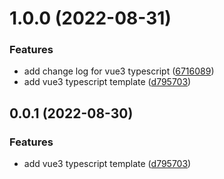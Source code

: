 # 1.0.0 (2022-08-31)

### Features

- add change log for vue3 typescript ([6716089](https://github.com/zjhiphop/ming-cli/commit/671608953f4f0e18bf28be17d55ea5b2882f81aa))
- add vue3 typescript template ([d795703](https://github.com/zjhiphop/ming-cli/commit/d795703e79f1535848b98f7f311c43a23cf8ea8c))

## 0.0.1 (2022-08-30)

### Features

- add vue3 typescript template ([d795703](https://github.com/zjhiphop/ming-cli/commit/d795703e79f1535848b98f7f311c43a23cf8ea8c))
